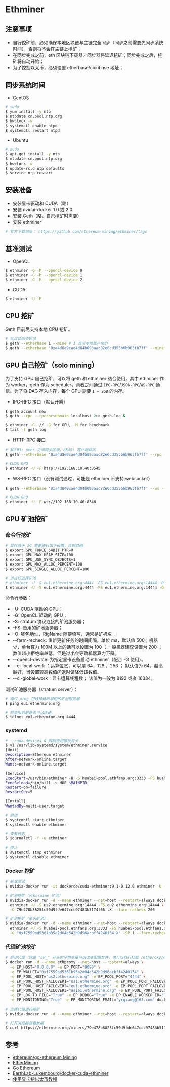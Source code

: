 # Ethminer

## 注意事项

* 自行挖矿前，必须确保本地区块链与主链完全同步（同步之前需要先同步系统时间），否则将不会在主链上挖矿；
* 在同步完成之前，eth 区块链下载器／同步器将延迟挖矿；同步完成之后，挖矿将自动开始；
* 为了挖掘以太币，必须设置 etherbase/coinbase 地址；

## 同步系统时间

* CentOS

```sh
# sudo
$ yum install -y ntp
$ ntpdate cn.pool.ntp.org
$ hwclock -w
$ systemctl enable ntpd
$ systemctl restart ntpd
```

* Ubuntu

```sh
# sudo
$ apt-get install -y ntp
$ ntpdate cn.pool.ntp.org
$ hwclock -w
$ update-rc.d ntp defaults
$ service ntp restart
```

## 安装准备

* 安装显卡驱动和 CUDA（略）
* 安装 nvidai-docker 1.0 或 2.0
* 安装 Geth（略，自己挖矿时需要）
* 安装 ethminer

```sh
# 官方下载地址： https://github.com/ethereum-mining/ethminer/tags
```

## 基准测试

* OpenCL

```sh
$ ethminer -G -M --opencl-device 0
$ ethminer -G -M --opencl-device 1
$ ethminer -G -M --opencl-device 2
```

* CUDA

```sh
$ ethminer -U -M
```

## CPU 挖矿

Geth 目前尽支持本地 CPU 挖矿。

```sh
# 会自动同步区块
$ geth --etherbase 1 --mine # 1 表示本地账户索引
$ geth --etherbase '0xa4d8e9cae4d04b093aac82e6cd355b6b963fb7ff' --mine
```

## GPU 自己挖矿（solo mining）

为了支持 GPU 自己挖矿，可以将 geth 和 ethminer 结合使用，其中 ethminer 作为 worker，geth 作为 scheduler，两者之间通过 `IPC-RPC`/`JSON-RPC`/`WS-RPC` 通信。为了将 DAG 存入内存，每个 GPU 需要 `1 ~ 2GB` 的内存。

* IPC-RPC 接口（默认开启）

```sh
$ geth account new
$ geth --rpc --rpccorsdomain localhost 2>> geth.log &

$ ethminer -G  // -G for GPU, -M for benchmark
$ tail -f geth.log
```

* HTTP-RPC 接口

```sh
# 30303: peer 之间同步区块，8545: 客户端访问
$ geth --etherbase '0xa4d8e9cae4d04b093aac82e6cd355b6b963fb7ff' --rpc --rpcaddr 0.0.0.0 --rpcport 8545 --rpccorsdomain localhost

# CUDA GPU
$ ethminer -U -F http://192.168.10.40:8545
```

* WS-RPC 接口（没有测试通过，可能是 ethminer 不支持 websocket）

```sh
$ geth --etherbase '0xa4d8e9cae4d04b093aac82e6cd355b6b963fb7ff' --ws --wsaddr 0.0.0.0 --wsport 8546 --wsorigins "*"

# CUDA GPU
$ ethminer -U -F ws://192.168.10.40:8546
```

## GPU 矿池挖矿

### 命令行挖矿

```sh
# 显存低于 2G 需要进行如下设置，否则忽略
$ export GPU_FORCE_64BIT_PTR=0
$ export GPU_MAX_HEAP_SIZE=100
$ export GPU_USE_SYNC_OBJECTS=1
$ export GPU_MAX_ALLOC_PERCENT=100
$ export GPU_SINGLE_ALLOC_PERCENT=100

# 请自行选择矿池
# ethminer -U -S eu1.ethermine.org:4444 -FS eu1.ethermine.org:14444 -O <Your_Ethereum_Address>.<RigName> --farm-recheck 200
$ ethminer -U -S eu1.ethermine.org:4444 -FS eu1.ethermine.org:14444 -O 79e478b8825fc50d9fde647ccc97483b5174f66f.X --farm-recheck 200
```

命令行参数：

  * -U: CUDA 驱动的 GPU；
  * -G: OpenCL 驱动的 GPU；
  * -S: stratum 协议连接的矿池服务器；
  * -FS: 备用的矿池服务器；
  * -O: 钱包地址，RigName 随便填写，通常是矿机名；
  * --farm-recheck: 重新更新任务的时间间隔，单位 ms，默认值 500；机器少，单台算力 100M 以上的话可以设置为 100 ；一般机器建议设置为 200 ；数值越小拒绝率越低，但是过小会导致机器算力下降。
  * --opencl-device: 为指定显卡设备启动 ethminer（配合 -G 使用）。
  * --cl-local-work ：运算位宽，可以是 64，128 ，256 ； 默认值为 64，越高越好，当设置较高数值闪退时请降低该数值。
  * --cl-global-work：显卡运算线程数； 该值为一般为 8192 或者 16384。

测试矿池服务器（stratum server）：

```sh
# 通过 ping 包选择延时最短的矿池服务器
$ ping eu1.ethermine.org

# 检查服务器是否可以连通
$ telnet eu1.ethermine.org 4444
```

### systemd

```sh
# --cuda-devices 0 限制使用哪块显卡
$ vi /usr/lib/systemd/system/ethminer.service
[Unit]
Description=Ethereum ethminer
After=network-online.target
Wants=network-online.target

[Service]
ExecStart=/usr/bin/ethminer -U -S huabei-pool.ethfans.org:3333 -FS huabei-pool.ethfans.org:13333 -O "0xf7559ad5361b95a2d04e542b9d96acbff4240134.X" -SP 1 --farm-recheck 200
ExecReload=/bin/kill -s HUP $MAINPID
Restart=on-failure
RestartSec=5

[Install]
WantedBy=multi-user.target
```

```sh
# 启动
$ systemctl start ethminer
$ systemctl enable ethminer

# 查看日志
$ journalctl -f -u ethminer

# 停止
$ systemctl stop ethminer
$ systemctl disable ethminer
```

### Docker 挖矿

```sh
# 基准测试
$ nvidia-docker run -it dockerce/cuda-ethminer:9.1-0.12.0 ethminer -U -M

# 矿池挖矿（ethermine 矿池）
$ nvidia-docker run -d --name ethminer --net=host --restart=always dockerce/cuda-ethminer:9.1-0.12.0 \
  ethminer -U -S us2.ethermine.org:14444 -FS eu2.ethermine.org:14444 \
  -O 79e478b8825fc50d9fde647ccc97483b5174f66f.X --farm-recheck 200

# 矿池挖矿（星火矿池）
$ nvidia-docker run -d --name ethminer --net=host --restart=always dockerce/cuda-ethminer:9.1-0.12.0 \
  ethminer -U -S huabei-pool.ethfans.org:3333 -FS huabei-pool.ethfans.org:13333 \
  -O "0xf7559ad5361b95a2d04e542b9d96acbff4240134.X" -SP 1 --farm-recheck 200
```

### 代理矿池挖矿

```sh
# 启动代理（传递 "EP_" 开头的环境变量可以改变配置文件，也可以自行挂载 /ethproxy/eth-proxy.conf）
$ docker run -d --name ethproxy --net=host --restart=always \
  -e EP_HOST="0.0.0.0" -e EP_PORT="9090" \
  -e EP_WALLET="0xf7559ad5361b95a2d04e542b9d96acbff4240134" \
  -e EP_POOL_HOST="us2.ethermine.org" -e EP_POOL_PORT="4444" \
  -e EP_POOL_HOST_FAILOVER1="us1.ethermine.org" -e EP_POOL_PORT_FAILOVER1="14444" \
  -e EP_POOL_HOST_FAILOVER2="eu1.ethermine.org" -e EP_POOL_PORT_FAILOVER2="14444" \
  -e EP_POOL_HOST_FAILOVER3="asia1.ethermine.org" -e EP_POOL_PORT_FAILOVER3="14444" \
  -e EP_LOG_TO_FILE="True" -e EP_DEBUG="True" -e EP_ENABLE_WORKER_ID="True" \
  -e EP_MONITORING="True" -e EP_MONITORING_EMAIL="yrqiang@163.com" dockerce/eth-proxy:0.0.5
```

```sh
# 选择代理进行挖矿
$ nvidia-docker run -d --name ethminer --net=host --restart=always dockerce/cuda-ethminer:9.0-0.12.0 ethminer -U -F http://192.168.10.51:9090/Y
```

```sh
# 打开浏览器查看数据
$ curl https://ethermine.org/miners/79e478b8825fc50d9fde647ccc97483b5174f66f
```

## 参考

* [ethereum/go-ethereum Mining](https://github.com/ethereum/go-ethereum/wiki/Mining)
* [EtherMining](https://www.reddit.com/r/EtherMining/)
* [Go Ethereum](https://github.com/ethereum/go-ethereum)
* [EarthLab-Luxembourg/docker-cuda-ethminer](https://github.com/EarthLab-Luxembourg/docker-cuda-ethminer)
* [使用显卡挖以太币教程](https://zhuanlan.zhihu.com/p/26246769)